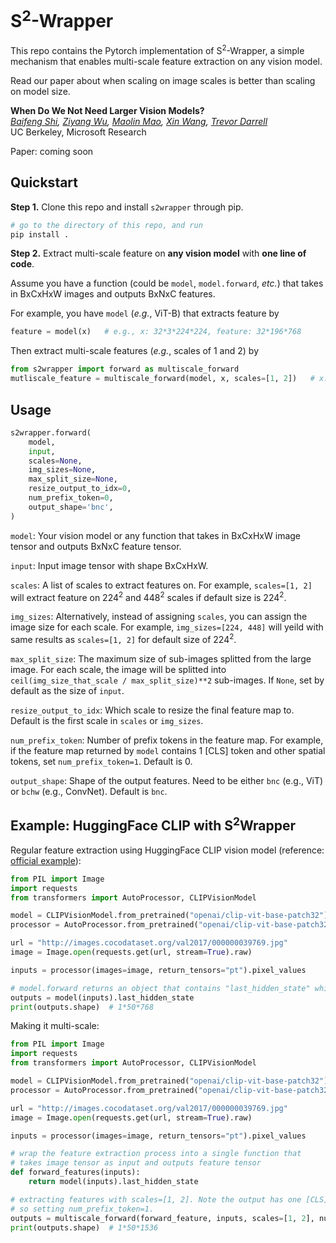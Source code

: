 # S<sup>2</sup>-Wrapper

This repo contains the Pytorch implementation of S<sup>2</sup>-Wrapper, a simple mechanism that enables multi-scale feature extraction on any vision model.

Read our paper about when scaling on image scales is better than scaling on model size.

**When Do We Not Need Larger Vision Models?**<br>
*[Baifeng Shi](https://bfshi.github.io/), [Ziyang Wu](https://robinwu218.github.io/), [Maolin Mao](https://www.linkedin.com/in/maolin-mao-347469220/), [Xin Wang](https://xinw.ai/), [Trevor Darrell](https://people.eecs.berkeley.edu/~trevor/)*<br>
UC Berkeley, Microsoft Research<br>

Paper: coming soon

## Quickstart

**Step 1.** Clone this repo and install `s2wrapper` through pip.

```bash
# go to the directory of this repo, and run 
pip install .
```

**Step 2.** Extract multi-scale feature on **any vision model** with **one line of code**.

Assume you have a function (could be `model`, `model.forward`, _etc._) that takes in BxCxHxW images and outputs BxNxC features.

For example, you have `model` (_e.g._, ViT-B) that extracts feature by
```python
feature = model(x)   # e.g., x: 32*3*224*224, feature: 32*196*768
```

Then extract multi-scale features (_e.g._, scales of 1 and 2) by
```python
from s2wrapper import forward as multiscale_forward
mutliscale_feature = multiscale_forward(model, x, scales=[1, 2])   # x: 32*3*224*224, feature: 32*196*1536
```

## Usage

```python
s2wrapper.forward(
    model,
    input,
    scales=None,
    img_sizes=None,
    max_split_size=None,
    resize_output_to_idx=0,
    num_prefix_token=0,
    output_shape='bnc',
)
```

`model`: Your vision model or any function that takes in BxCxHxW image tensor and outputs BxNxC feature tensor.

`input`: Input image tensor with shape BxCxHxW.

`scales`: A list of scales to extract features on. For example, `scales=[1, 2]` will extract feature on 224<sup>2</sup> and 448<sup>2</sup> scales if default size is 224<sup>2</sup>.

`img_sizes`: Alternatively, instead of assigning `scales`, you can assign the image size for each scale. For example, `img_sizes=[224, 448]` will yeild with same results as `scales=[1, 2]` for default size of 224<sup>2</sup>.

`max_split_size`: The maximum size of sub-images splitted from the large image. For each scale, the image will be splitted into `ceil(img_size_that_scale / max_split_size)**2` sub-images. If `None`, set by default as the size of `input`.

`resize_output_to_idx`: Which scale to resize the final feature map to. Default is the first scale in `scales` or `img_sizes`.

`num_prefix_token`: Number of prefix tokens in the feature map. For example, if the feature map returned by `model` contains 1 \[CLS\] token and other spatial tokens, set `num_prefix_token=1`. Default is 0.

`output_shape`: Shape of the output features. Need to be either `bnc` (e.g., ViT) or `bchw` (e.g., ConvNet). Default is `bnc`.

## Example:  HuggingFace CLIP with S<sup>2</sup>Wrapper

Regular feature extraction using HuggingFace CLIP vision model (reference: [official example](https://huggingface.co/docs/transformers/model_doc/clip#transformers.CLIPVisionModel.forward.example)):
```python
from PIL import Image
import requests
from transformers import AutoProcessor, CLIPVisionModel

model = CLIPVisionModel.from_pretrained("openai/clip-vit-base-patch32")
processor = AutoProcessor.from_pretrained("openai/clip-vit-base-patch32")

url = "http://images.cocodataset.org/val2017/000000039769.jpg"
image = Image.open(requests.get(url, stream=True).raw)

inputs = processor(images=image, return_tensors="pt").pixel_values

# model.forward returns an object that contains "last_hidden_state" which is the feature map we need
outputs = model(inputs).last_hidden_state
print(outputs.shape)  # 1*50*768
```

Making it multi-scale:
```python
from PIL import Image
import requests
from transformers import AutoProcessor, CLIPVisionModel

model = CLIPVisionModel.from_pretrained("openai/clip-vit-base-patch32")
processor = AutoProcessor.from_pretrained("openai/clip-vit-base-patch32")

url = "http://images.cocodataset.org/val2017/000000039769.jpg"
image = Image.open(requests.get(url, stream=True).raw)

inputs = processor(images=image, return_tensors="pt").pixel_values

# wrap the feature extraction process into a single function that
# takes image tensor as input and outputs feature tensor
def forward_features(inputs):
    return model(inputs).last_hidden_state

# extracting features with scales=[1, 2]. Note the output has one [CLS] token
# so setting num_prefix_token=1.
outputs = multiscale_forward(forward_feature, inputs, scales=[1, 2], num_prefix_token=1)
print(outputs.shape)  # 1*50*1536
```
